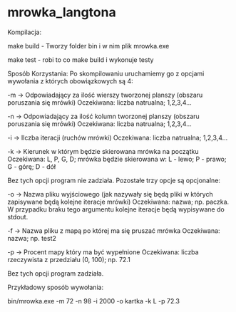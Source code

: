 # mrowka_langtona
Kompilacja:

make build - Tworzy folder bin i w nim plik mrowka.exe

make test - robi to co make build i wykonuje testy



Sposób Korzystania:
Po skompilowaniu uruchamiemy go z opcjami wywołania z których obowiązkowych są 4:

-m -> Odpowiadający za ilość wierszy tworzonej planszy (obszaru poruszania się mrówki) 
    Oczekiwana: liczba natrualna; 1,2,3,4...

-n -> Odpowiadający za ilość kolumn tworzonej planszy (obszaru poruszania się mrówki)
    Oczekiwana: liczba natrualna; 1,2,3,4...

-i -> Ilczba iteracji (ruchów mrówki)
    Oczekiwana: liczba natrualna; 1,2,3,4...

-k -> Kierunek w którym będzie skierowana mrówka na początku
    Oczekiwana: L, P, G, D; mrówka będzie skierowana w: L - lewo; P - prawo; G - górę; D - dół

Bez tych opcji program nie zadziała. Pozostałe trzy opcje są opcjonalne:

-o -> Nazwa pliku wyjściowego (jak nazywały się będą pliki w których zapisywane będą kolejne iteracje mrówki)
    Oczekiwana: nazwa; np. paczka. W przypadku braku tego argumentu kolejne iteracje będą wypisywane do stdout.

-f -> Nazwa pliku z mapą po której ma się pruszać mrówka
    Oczekiwana: nazwa; np. test2

-p -> Procent mapy który ma być wypełnione
    Oczekiwana: liczba rzeczywista z przedziału (0, 100); np. 72.1

Bez tych opcji program zadziała.

Przykładowy sposób wywołania:

bin/mrowka.exe -m 72 -n 98 -i 2000 -o kartka -k L -p 72.3


